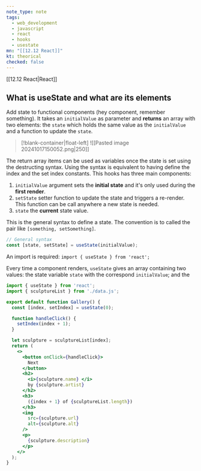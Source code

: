 ```yaml
---
note_type: note
tags:
  - web_development
  - javascript
  - react
  - hooks
  - usestate
mn: "[[12.12 React]]"
kt: theorical
checked: false
---
```

[[12.12 React|React]]

## What is useState and what are its elements
Add state to functional components (hey component, remember something). It takes an `initialValue` as parameter and **returns** an array with two elements: the `state` which holds the same value as the `initialValue` and a function to update the `state`.
>[!blank-container|float-left]
![[Pasted image 20241017150052.png|250]]

The return array items can be used as variables once the state is set using the destructing syntax. Using the syntax is equivalent to having define the index and the set index constants.
This hooks has three main components:
1.  `initialValue` argument sets the **initial state** and it's only used during the **first render**.
2. `setState` setter function to update the state and triggers a re-render. This function can be call anywhere a new state is needed. 
3. `state` the **current** state value. 

This is the general syntax to define a state. The convention is to called the pair like `[something, setSomething]`. 

```jsx
// General syntax
const [state, setState] = useState(initialValue);
```

An import is required: `import { useState } from 'react';`

Every time a component renders, `useState` gives an array containing two values: the state variable `state` with the correspond `initialValue`; and the 

```jsx
import { useState } from 'react';
import { sculptureList } from './data.js';

export default function Gallery() {
  const [index, setIndex] = useState(0);

  function handleClick() {
    setIndex(index + 1);
  }

  let sculpture = sculptureList[index];
  return (
    <>
      <button onClick={handleClick}>
        Next
      </button>
      <h2>
        <i>{sculpture.name} </i> 
        by {sculpture.artist}
      </h2>
      <h3>  
        ({index + 1} of {sculptureList.length})
      </h3>
      <img 
        src={sculpture.url} 
        alt={sculpture.alt}
      />
      <p>
        {sculpture.description}
      </p>
    </>
  );
}
```

